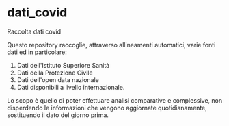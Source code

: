 # dati_covid
Raccolta dati covid


Questo repository raccoglie, attraverso allineamenti automatici, varie fonti dati ed in particolare:

1. Dati dell'Istituto Superiore Sanità
2. Dati della Protezione Civile
3. Dati dell'open data nazionale
4. Dati disponibili a livello internazionale.

Lo scopo è quello di poter effettuare analisi comparative e complessive, non disperdendo le informazioni che vengono aggiornate quotidianamente, sostituendo il dato del giorno prima.
